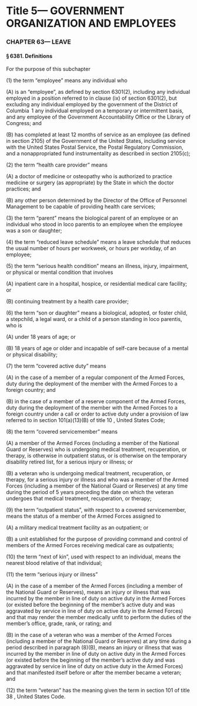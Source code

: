
# Title 5— GOVERNMENT ORGANIZATION AND EMPLOYEES
### CHAPTER 63— LEAVE
#### § 6381. Definitions

For the purpose of this subchapter

(1) the term “employee” means any individual who

(A) is an “employee”, as defined by section 6301(2), including any individual employed in a position referred to in clause (ix) of section 6301(2), but excluding any individual employed by the government of the District of Columbia  1 any individual employed on a temporary or intermittent basis, and any employee of the Government Accountability Office or the Library of Congress; and

(B) has completed at least 12 months of service as an employee (as defined in section 2105) of the Government of the United States, including service with the United States Postal Service, the Postal Regulatory Commission, and a nonappropriated fund instrumentality as described in section 2105(c);

(2) the term “health care provider” means

(A) a doctor of medicine or osteopathy who is authorized to practice medicine or surgery (as appropriate) by the State in which the doctor practices; and

(B) any other person determined by the Director of the Office of Personnel Management to be capable of providing health care services;

(3) the term “parent” means the biological parent of an employee or an individual who stood in loco parentis to an employee when the employee was a son or daughter;

(4) the term “reduced leave schedule” means a leave schedule that reduces the usual number of hours per workweek, or hours per workday, of an employee;

(5) the term “serious health condition” means an illness, injury, impairment, or physical or mental condition that involves

(A) inpatient care in a hospital, hospice, or residential medical care facility; or

(B) continuing treatment by a health care provider;

(6) the term “son or daughter” means a biological, adopted, or foster child, a stepchild, a legal ward, or a child of a person standing in loco parentis, who is

(A) under 18 years of age; or

(B) 18 years of age or older and incapable of self-care because of a mental or physical disability;

(7) the term “covered active duty” means

(A) in the case of a member of a regular component of the Armed Forces, duty during the deployment of the member with the Armed Forces to a foreign country; and

(B) in the case of a member of a reserve component of the Armed Forces, duty during the deployment of the member with the Armed Forces to a foreign country under a call or order to active duty under a provision of law referred to in section 101(a)(13)(B) of title 10 , United States Code;

(8) the term “covered servicemember” means

(A) a member of the Armed Forces (including a member of the National Guard or Reserves) who is undergoing medical treatment, recuperation, or therapy, is otherwise in outpatient status, or is otherwise on the temporary disability retired list, for a serious injury or illness; or

(B) a veteran who is undergoing medical treatment, recuperation, or therapy, for a serious injury or illness and who was a member of the Armed Forces (including a member of the National Guard or Reserves) at any time during the period of 5 years preceding the date on which the veteran undergoes that medical treatment, recuperation, or therapy;

(9) the term “outpatient status”, with respect to a covered servicemember, means the status of a member of the Armed Forces assigned to

(A) a military medical treatment facility as an outpatient; or

(B) a unit established for the purpose of providing command and control of members of the Armed Forces receiving medical care as outpatients;

(10) the term “next of kin”, used with respect to an individual, means the nearest blood relative of that individual;

(11) the term “serious injury or illness”

(A) in the case of a member of the Armed Forces (including a member of the National Guard or Reserves), means an injury or illness that was incurred by the member in line of duty on active duty in the Armed Forces (or existed before the beginning of the member’s active duty and was aggravated by service in line of duty on active duty in the Armed Forces) and that may render the member medically unfit to perform the duties of the member’s office, grade, rank, or rating; and

(B) in the case of a veteran who was a member of the Armed Forces (including a member of the National Guard or Reserves) at any time during a period described in paragraph (8)(B), means an injury or illness that was incurred by the member in line of duty on active duty in the Armed Forces (or existed before the beginning of the member’s active duty and was aggravated by service in line of duty on active duty in the Armed Forces) and that manifested itself before or after the member became a veteran; and

(12) the term “veteran” has the meaning given the term in section 101 of title 38 , United States Code.
